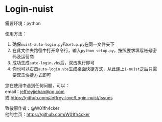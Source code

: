 # Login-nuist  

需要环境：python  

使用方法：  

1. 确保`nuist-auto-login.py`和`setup.py`在同一文件夹下  
2. 在此文件夹路径中打开命令行，输入`python setup.py`，按照要求填写账号密码及运营商  
3. 成功生成`auto-login.vbs`后，双击执行即可  
4. 你也可以右击`auto-login.vbs`生成桌面快捷方式，从此连上`i-nuist`之后只需要双击快捷方式即可  
  
您在使用中遇到任何问题，可以：  
email：jeffreyjiehan@qq.com  
或:https://github.com/Jeffrey-love/Login-nuist/issues  
  
  
致敬原作者：@W01fh4cker  
他的主页：https://github.com/W01fh4cker
